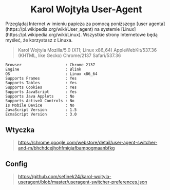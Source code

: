 <div align="center">
    <h1>Karol Wojtyła User-Agent</h1>
</div>
Przeglądaj Internet w imieniu papieża za pomocą poniższego [user agenta](https://pl.wikipedia.org/wiki/User_agent) na systemie [Linux](https://pl.wikipedia.org/wiki/Linux).  
Wszystkie strony Internetowe będą myśleć, że korzystasz z Linuxa.

> Karol Wojtyla Mozilla/5.0 (X11; Linux x86_64) AppleWebKit/537.36 (KHTML, like Gecko) Chrome/2137 Safari/537.36

```
Browser                   : Chrome 2137
Engine                    : Blink
OS                        : Linux x86_64
Supports Frames           : Yes
Supports Tables           : Yes
Supports Cookies          : Yes
Supports JavaScript       : Yes
Supports Java Applets     : No
Supports ActiveX Controls : No
Is Mobile Device          : No
JavaScript Version        : 1.5
EcmaScript Version        : 3.0
```

## Wtyczka
> https://chrome.google.com/webstore/detail/user-agent-switcher-and-m/bhchdcejhohfmigjafbampogmaanbfkg

## Config
> https://github.com/sefinek24/karol-wojtyla-useragent/blob/master/useragent-switcher-preferences.json